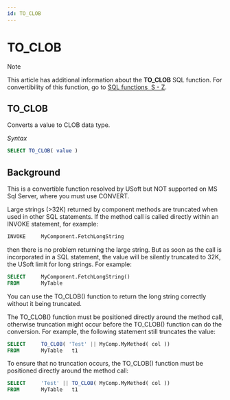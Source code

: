 ```yaml
---
id: TO_CLOB
---
```


# TO_CLOB



> [!NOTE]
> This article has additional information about the **TO_CLOB** SQL function.
> For convertibility of this function, go to [SQL functions  S - Z](/docs/Modeller_and_Rules_Engine/SQL_functions/SQL_functions_SZ.md).

## **TO_CLOB**

Converts a value to CLOB data type.

*Syntax*

```sql
SELECT TO_CLOB( value )
```

## Background

This is a convertible function resolved by USoft but NOT supported on MS Sql Server, where you must use CONVERT.

Large strings (>32K) returned by component methods are truncated when used in other SQL statements. If the method call is called directly within an INVOKE statement, for example:

```sql
INVOKE     MyComponent.FetchLongString
```

then there is no problem returning the large string. But as soon as the call is incorporated in a SQL statement, the value will be silently truncated to 32K, the USoft limit for long strings. For example:

```sql
SELECT     MyComponent.FetchLongString()
FROM       MyTable
```

You can use the TO_CLOB() function to return the long string correctly without it being truncated.

The TO_CLOB() function must be positioned directly around the method call, otherwise truncation might occur before the TO_CLOB() function can do the conversion. For example, the following statement still truncates the value:

```sql
SELECT     TO_CLOB( 'Test' || MyComp.MyMethod( col ))
FROM       MyTable   t1
```

To ensure that no truncation occurs, the TO_CLOB() function must be positioned directly around the method call:

```sql
SELECT     'Test' || TO_CLOB( MyComp.MyMethod( col ))
FROM       MyTable   t1
```

 